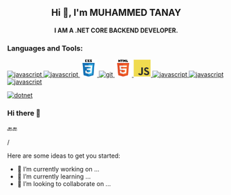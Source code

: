 <h2 align="center">Hi 👋, I'm MUHAMMED TANAY</h2>
<h4 align="center">I AM A .NET CORE BACKEND DEVELOPER.</h4>

<h3 align="left">Languages and Tools:</h3>
<p align="left">
 <a href="https://cdn.cdnlogo.com/logos/c/27/c.svg" target="_blank" rel="noreferrer"> 
<img src="https://cdn.cdnlogo.com/logos/c/27/c.svg" alt="javascript" width="40" height="40"/> </a>
 <a href="https://cdn.cdnlogo.com/logos/m/38/microsoft-net.svg" rel="noreferrer"> 
<img src="https://cdn.cdnlogo.com/logos/m/38/microsoft-net.svg" alt="javascript" width="40" height="40"/> </a> 
 <a href="https://www.w3schools.com/css/" target="_blank" rel="noreferrer"> 
<img src="https://raw.githubusercontent.com/devicons/devicon/master/icons/css3/css3-original-wordmark.svg" alt="css3" width="40" height="40"/> </a> 
  
<a href="https://git-scm.com/" target="_blank" rel="noreferrer">     
<img src="https://www.vectorlogo.zone/logos/git-scm/git-scm-icon.svg" alt="git" width="40" height="40"/> </a> 
<a href="https://www.w3.org/html/" target="_blank" rel="noreferrer"> 
<img src="https://raw.githubusercontent.com/devicons/devicon/master/icons/html5/html5-original-wordmark.svg" alt="html5" width="40" height="40"/> </a> 
<a href="https://developer.mozilla.org/en-US/docs/Web/JavaScript" target="_blank" rel="noreferrer"> 
<img src="https://raw.githubusercontent.com/devicons/devicon/master/icons/javascript/javascript-original.svg" alt="javascript" width="40" height="40"/> </a> 
<a href="https://cdn.cdnlogo.com/logos/d/41/docker.svg" target="_blank" rel="noreferrer"> 
<img src="https://cdn.cdnlogo.com/logos/d/41/docker.svg" alt="javascript" width="40" height="40"/> </a> 
<a href="https://cdn.cdnlogo.com/logos/d/6/dot-net-core.svg" target="_blank" rel="noreferrer"> 
<img src="https://cdn.cdnlogo.com/logos/d/6/dot-net-core.svg" alt="javascript" width="40" height="40"/> </a> 
 <a href="https://cdn.cdnlogo.com/logos/u/15/ubuntu.svg" target="_blank" rel="noreferrer"> 
<img src="https://cdn.cdnlogo.com/logos/u/15/ubuntu.svg" alt="javascript" width="40" height="40"/> </a> 
 <a href="https://learn.microsoft.com/" target="_blank" rel="noreferrer"> 
  
<img src="https://www.vectorlogo.zone/logos/dotnet/dotnet-ar21.svg" alt="dotnet" top="25" width="120" height="70"/> </a>

</p>




###   Hi there 👋
:back::end:
<!--
**Muhammedtanay/Muhammedtanay** is a ✨ _special_ ✨ repository because its `README.md` (this file) appears on your GitHub profile.
-->/ 
Here are some ideas to get you started:

- 🔭 I’m currently working on ...
- 🌱 I’m currently learning ...
- 👯 I’m looking to collaborate on ...

